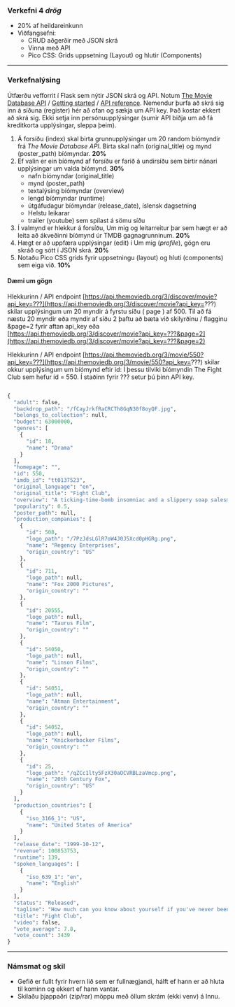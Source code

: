 ### Verkefni 4  _drög_
- 20% af heildareinkunn
- Viðfangsefni:
  - CRUD aðgerðir með JSON skrá
  - Vinna með API
  - Pico CSS: Grids uppsetning (Layout) og hlutir (Components)

---

### Verkefnalýsing
 
Útfærðu vefforrit í Flask sem nýtir JSON skrá og API. Notum [The Movie Database API](https://www.themoviedb.org/) / [Getting started](https://developer.themoviedb.org/docs/getting-started) / [API reference](https://developer.themoviedb.org/reference/intro/getting-started). Nemendur þurfa að skrá sig inn á síðuna (register) hér að ofan og sækja um API key. Það kostar ekkert að skrá sig. Ekki setja inn persónuupplýsingar (sumir API biðja um að fá kreditkorta upplýsingar, sleppa þeim).

1. Á forsíðu (index) skal birta grunnupplýsingar um 20 random bíómyndir frá _The Movie Database API_. Birta skal nafn (original_title) og mynd (poster_path) bíómyndar. **20%**
1. Ef valin er ein bíómynd af forsíðu er farið á undirsíðu sem birtir nánari upplýsingar um valda bíómynd. **30%**
    - nafn bíómyndar (original_title)
    - mynd (poster_path)
    - textalýsing bíómyndar (overview)
    - lengd bíómyndar (runtime)
    - útgáfudagur bíómyndar (release_date), íslensk dagsetning
    - Helstu leikarar
    - trailer (youtube) sem spilast á sömu síðu
1. Í valmynd er hlekkur á forsíðu, Um mig og leitarreitur þar sem hægt er að leita að ákveðinni bíómynd úr TMDB gagnagrunninum. **20%**
1. Hægt er að uppfæra upplýsingar (edit) í Um mig (_profile_), gögn eru skráð og sótt í JSON skrá. **20%**
1. Notaðu Pico CSS grids fyrir uppsetningu (layout) og hluti (components) sem eiga við. **10%**

<!--
1. Helstu leikarar og hlekkir á undirsíðu til að fá nánari upplýsingar
1. Paginate data from API? [Pagination in Flask: Split Your Data Inot Pages](https://www.youtube.com/watch?v=U18hO1ngZEQ) (youtube) 
-->

#### Dæmi um gögn
Hlekkurinn / API endpoint [https://api.themoviedb.org/3/discover/movie?api_key=???](https://api.themoviedb.org/3/discover/movie?api_key=???) skilar upplýsingum um 20 myndir á fyrstu síðu ( page ) af 500.  Til að fá næstu 20 myndir eða myndir af síðu 2 þaftu að bæta við skilyrðinu / flagginu &page=2 fyrir aftan api_key eða [https://api.themoviedb.org/3/discover/movie?api_key=???&page=2](https://api.themoviedb.org/3/discover/movie?api_key=???&page=2) 

Hlekkurinn / API endpoint [https://api.themoviedb.org/3/movie/550?api_key=???](https://api.themoviedb.org/3/movie/550?api_key=???) skilar okkur upplýsingum um bíómynd eftir id:  Í þessu tilviki bíómyndin The Fight Club sem hefur id = 550.  Í staðinn fyrir ??? setur þú þinn API key.
```python

{
  "adult": false,
  "backdrop_path": "/fCayJrkfRaCRCTh8GqN30f8oyQF.jpg",
  "belongs_to_collection": null,
  "budget": 63000000,
  "genres": [
    {
      "id": 18,
      "name": "Drama"
    }
  ],
  "homepage": "",
  "id": 550,
  "imdb_id": "tt0137523",
  "original_language": "en",
  "original_title": "Fight Club",
  "overview": "A ticking-time-bomb insomniac and a slippery soap salesman channel primal male aggression into a shocking new form of therapy. Their concept catches on, with underground \"fight clubs\" forming in every town, until an eccentric gets in the way and ignites an out-of-control spiral toward oblivion.",
  "popularity": 0.5,
  "poster_path": null,
  "production_companies": [
    {
      "id": 508,
      "logo_path": "/7PzJdsLGlR7oW4J0J5Xcd0pHGRg.png",
      "name": "Regency Enterprises",
      "origin_country": "US"
    },
    {
      "id": 711,
      "logo_path": null,
      "name": "Fox 2000 Pictures",
      "origin_country": ""
    },
    {
      "id": 20555,
      "logo_path": null,
      "name": "Taurus Film",
      "origin_country": ""
    },
    {
      "id": 54050,
      "logo_path": null,
      "name": "Linson Films",
      "origin_country": ""
    },
    {
      "id": 54051,
      "logo_path": null,
      "name": "Atman Entertainment",
      "origin_country": ""
    },
    {
      "id": 54052,
      "logo_path": null,
      "name": "Knickerbocker Films",
      "origin_country": ""
    },
    {
      "id": 25,
      "logo_path": "/qZCc1lty5FzX30aOCVRBLzaVmcp.png",
      "name": "20th Century Fox",
      "origin_country": "US"
    }
  ],
  "production_countries": [
    {
      "iso_3166_1": "US",
      "name": "United States of America"
    }
  ],
  "release_date": "1999-10-12",
  "revenue": 100853753,
  "runtime": 139,
  "spoken_languages": [
    {
      "iso_639_1": "en",
      "name": "English"
    }
  ],
  "status": "Released",
  "tagline": "How much can you know about yourself if you've never been in a fight?",
  "title": "Fight Club",
  "video": false,
  "vote_average": 7.8,
  "vote_count": 3439
}
```

---

### Námsmat og skil  
- Gefið er fullt fyrir hvern lið sem er fullnægjandi, hálft ef hann er að hluta til kominn og ekkert ef hann vantar.
- Skilaðu þjappaðri (zip/rar) möppu með öllum skrám (ekki venv) á Innu.
